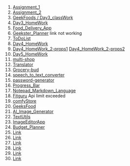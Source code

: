 1. [Assignment_1](https://anchitjulaniya.github.io/ReactJsProjects/Assignment_1/)
2. [Assignment_2](https://anchitjulaniya.github.io/ReactJsProjects/Assignment_2/?authuser=0)
3. [GeekFoods / Day3_classWork](https://react-js-projects-7u9q.vercel.app/?authuser=0)
4. [Day3_HomeWork](https://react-js-projects-rouge.vercel.app/?authuser=0)
5. [Food_Delivery_App](https://react-js-food-delivery-app.vercel.app/)
6. [Geekster_Planner](https://6631fc9e34aa69a84062dc41--sparkly-biscuit-4fcf56.netlify.app/) link not working
7. [ToDoList](https://todolist-by-anchit.netlify.app/)
8. [Day4_HomeWork](https://day4-homework-anchit.netlify.app/)
9. [Day4_HomeWork_2-props1](https://day4homework-2-props-1-by-anchit.netlify.app/) [Day4_HomeWork_2-props2](https://day4homework-2-props2-by-anchit.netlify.app/)
10. [Day5_HomeWork](https://day5homework-by-anchit.netlify.app/)
11. [multi-shop](https://main--multi-shop-by-anchit.netlify.app/)
12. [Translator](https://translator-by-anchit123.netlify.app/)
13. [Grocery-bud](https://grocery-bud-by-anchit.netlify.app/)
14. [speech_to_text_converter](https://text-to-speech-converter-by-anchit.netlify.app/)
15. [password-generator](https://main--password-generato-by-anchit.netlify.app/)
16. [Progress_Bar](https://progress-bar-by-anchit.netlify.app/)
17. [Notepad_Markdown_Language]()
18. [Fitguru](https://6643303ed72ee6c2abd63627--fitguru-by-anchit.netlify.app/?authuser=0) Api limit exceeded
19. [comfyStore](https://comfy-shopping-by-anchit.netlify.app/)
20. [GeeksFood](https://geeksfood-by-anchit.vercel.app/)
21. [AI_Image_Generator](https://ai-image-generator-by-anchit.netlify.app/)
22. [TextUtils](https://main--textutils-by-anchit.netlify.app/)
23. [ImageEditorApp]()
24. [Budget_Planner]()
25. [Link]()
26. [Link]()
27. [Link]()
28. [Link]()
29. [Link]()
30. [Link]()